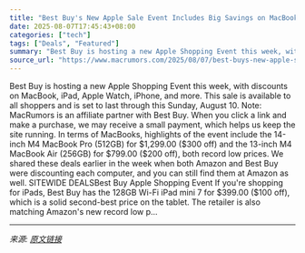 ```yaml
---
title: "Best Buy's New Apple Sale Event Includes Big Savings on MacBook, iPad, Apple Watch, Beats, and More"
date: 2025-08-07T17:45:43+08:00
categories: ["tech"]
tags: ["Deals", "Featured"]
summary: "Best Buy is hosting a new Apple Shopping Event this week, with discounts on MacBook, iPad, Apple Watch, iPhone, and more. This sale is available to all shoppers and is set to last through this Sunday,"
source_url: "https://www.macrumors.com/2025/08/07/best-buys-new-apple-sale-event/"
---
```


Best Buy is hosting a new Apple Shopping Event this week, with discounts on MacBook, iPad, Apple Watch, iPhone, and more. This sale is available to all shoppers and is set to last through this Sunday, August 10. Note: MacRumors is an affiliate partner with Best Buy. When you click a link and make a purchase, we may receive a small payment, which helps us keep the site running. In terms of MacBooks, highlights of the event include the 14-inch M4 MacBook Pro (512GB) for &#36;1,299.00 (&#36;300 off) and the 13-inch M4 MacBook Air (256GB) for &#36;799.00 (&#36;200 off), both record low prices. We shared these deals earlier in the week when both Amazon and Best Buy were discounting each computer, and you can still find them at Amazon as well. SITEWIDE DEALSBest Buy Apple Shopping Event If you're shopping for iPads, Best Buy has the 128GB Wi-Fi iPad mini 7 for &#36;399.00 (&#36;100 off), which is a solid second-best price on the tablet. The retailer is also matching Amazon's new record low p...

---

*来源: [原文链接](https://www.macrumors.com/2025/08/07/best-buys-new-apple-sale-event/)*
